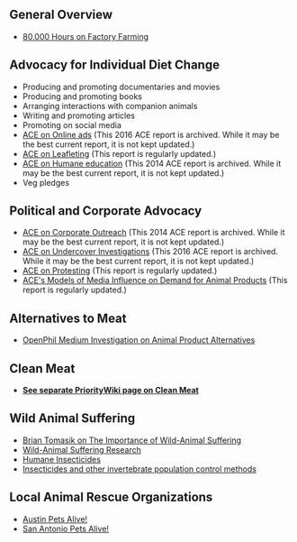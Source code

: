 <!-- TITLE: Improving Animal Welfare -->
<!-- SUBTITLE: Making the world better for nonhuman animals -->

## General Overview

* [80,000 Hours on Factory Farming](https://80000hours.org/problem-profiles/factory-farming/)


## Advocacy for Individual Diet Change

* Producing and promoting documentaries and movies
* Producing and promoting books
* Arranging interactions with companion animals
* Writing and promoting articles
* Promoting on social media
* [ACE on Online ads](https://animalcharityevaluators.org/advocacy-interventions/interventions/online-ads/) (This 2016 ACE report is archived. While it may be the best current report, it is not kept updated.)
* [ACE on Leafleting](https://animalcharityevaluators.org/advocacy-interventions/interventions/leafleting/) (This report is regularly updated.)
* [ACE on Humane education](https://animalcharityevaluators.org/advocacy-interventions/interventions/humane-education/) (This 2014 ACE report is archived. While it may be the best current report, it is not kept updated.)
* Veg pledges


## Political and Corporate Advocacy

* [ACE on Corporate Outreach](https://animalcharityevaluators.org/advocacy-interventions/interventions/corporate-outreach/) (This 2014 ACE report is archived. While it may be the best current report, it is not kept updated.)
* [ACE on Undercover Investigations](https://animalcharityevaluators.org/advocacy-interventions/interventions/undercover-investigations/) (This 2016 ACE report is archived. While it may be the best current report, it is not kept updated.)
* [ACE on Protesting](https://animalcharityevaluators.org/advocacy-interventions/interventions/protests/) (This report is regularly updated.)
* [ACE's Models of Media Influence on Demand for Animal Products](https://animalcharityevaluators.org/research/other-topics/models-of-media/) (This report is regularly updated.)

## Alternatives to Meat

* [OpenPhil Medium Investigation on Animal Product Alternatives](https://www.openphilanthropy.org/research/cause-reports/animal-product-alternatives)

## Clean Meat
* [**See separate PriorityWiki page on Clean Meat**](/Clean-Meat)


## Wild Animal Suffering
* [Brian Tomasik on The Importance of Wild-Animal Suffering](https://foundational-research.org/the-importance-of-wild-animal-suffering/)
* [Wild-Animal Suffering Research](https://was-research.org/)
* [Humane Insecticides](http://reducing-suffering.org/humane-insecticides/)
* [Insecticides and other invertebrate population control methods](https://was-research.org/paper/analysis-lethal-methods-wild-animal-population-control-invertebrates/)

## Local Animal Rescue Organizations
* [Austin Pets Alive!](https://www.austinpetsalive.org/)
* [San Antonio Pets Alive!](https://www.sanantoniopetsalive.org/)